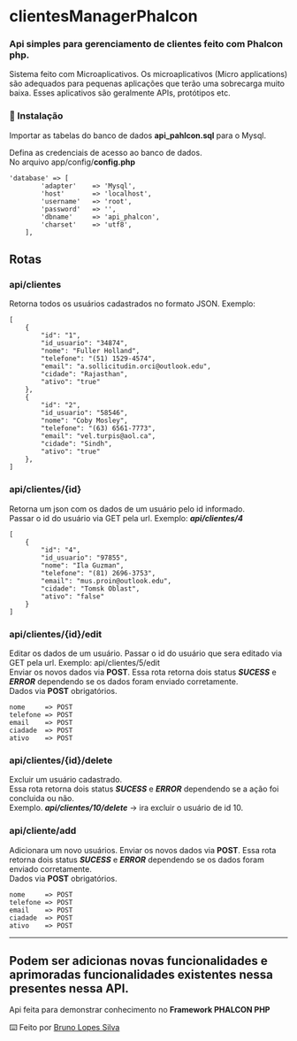 # clientesManagerPhalcon
### Api simples para gerenciamento de clientes feito com Phalcon php.
Sistema feito com Microaplicativos. Os microaplicativos (Micro applications) são adequados para pequenas aplicações que terão uma sobrecarga muito baixa. Esses aplicativos são geralmente APIs, protótipos etc.

### 🔧 Instalação

Importar as tabelas do banco de dados **api_pahlcon.sql** para o Mysql.

Defina as credenciais de acesso ao banco de dados.
<br>
No arquivo app/config/**config.php**

```
'database' => [
        'adapter'    => 'Mysql',
        'host'       => 'localhost',
        'username'   => 'root',
        'password'   => '',
        'dbname'     => 'api_phalcon',
        'charset'    => 'utf8',
    ],
```

## Rotas

### api/clientes
Retorna todos os usuários cadastrados no formato JSON.
Exemplo:
```
[
    {
        "id": "1",
        "id_usuario": "34874",
        "nome": "Fuller Holland",
        "telefone": "(51) 1529-4574",
        "email": "a.sollicitudin.orci@outlook.edu",
        "cidade": "Rajasthan",
        "ativo": "true"
    },
    {
        "id": "2",
        "id_usuario": "58546",
        "nome": "Coby Mosley",
        "telefone": "(63) 6561-7773",
        "email": "vel.turpis@aol.ca",
        "cidade": "Sindh",
        "ativo": "true"
    },
]
```

### api/clientes/{id}
Retorna um json com os dados de um usuário pelo id informado.<br>
Passar o id do usuário via GET pela url.
Exemplo: ***api/clientes/4***
```
[
    {
        "id": "4",
        "id_usuario": "97855",
        "nome": "Ila Guzman",
        "telefone": "(81) 2696-3753",
        "email": "mus.proin@outlook.edu",
        "cidade": "Tomsk Oblast",
        "ativo": "false"
    }
]
```

### api/clientes/{id}/edit
Editar os dados de um usuário. Passar o id do usuário que sera editado via GET pela url. Exemplo: api/clientes/5/edit<br>
Enviar os novos dados via **POST**. Essa rota retorna dois status ***SUCESS*** e ***ERROR*** dependendo se os dados foram enviado corretamente.<br>
Dados via **POST** obrigatórios. 
```
nome     => POST
telefone => POST
email    => POST
ciadade  => POST
ativo    => POST
```

### api/clientes/{id}/delete
Excluir um usuário cadastrado.<br>
Essa rota retorna dois status ***SUCESS*** e ***ERROR*** dependendo se a ação foi concluida ou não.<br>
Exemplo. ***api/clientes/10/delete*** -> ira excluir o usuário de id 10.

### api/cliente/add
Adicionara um novo usuários.
Enviar os novos dados via **POST**. Essa rota retorna dois status ***SUCESS*** e ***ERROR*** dependendo se os dados foram enviado corretamente.<br>
Dados via **POST** obrigatórios. 
```
nome     => POST
telefone => POST
email    => POST
ciadade  => POST
ativo    => POST
```
---

## Podem ser adicionas novas funcionalidades e aprimoradas funcionalidades existentes nessa presentes nessa API.
Api feita para demonstrar conhecimento no **Framework PHALCON PHP**

⌨️ Feito por [Bruno Lopes Silva](https://github.com/brunosilvabrn) 

